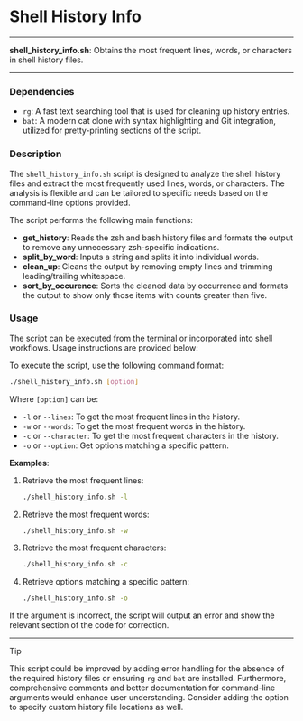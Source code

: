 # Shell History Info

---

**shell_history_info.sh**: Obtains the most frequent lines, words, or characters in shell history files.

---

### Dependencies

- `rg`: A fast text searching tool that is used for cleaning up history entries.
- `bat`: A modern cat clone with syntax highlighting and Git integration, utilized for pretty-printing sections of the script.

### Description

The `shell_history_info.sh` script is designed to analyze the shell history files and extract the most frequently used lines, words, or characters. The analysis is flexible and can be tailored to specific needs based on the command-line options provided. 

The script performs the following main functions:

- **get_history**: Reads the zsh and bash history files and formats the output to remove any unnecessary zsh-specific indications.
- **split_by_word**: Inputs a string and splits it into individual words.
- **clean_up**: Cleans the output by removing empty lines and trimming leading/trailing whitespace.
- **sort_by_occurence**: Sorts the cleaned data by occurrence and formats the output to show only those items with counts greater than five.

### Usage

The script can be executed from the terminal or incorporated into shell workflows. Usage instructions are provided below:

To execute the script, use the following command format:

```bash
./shell_history_info.sh [option]
```

Where `[option]` can be:

- `-l` or `--lines`: To get the most frequent lines in the history.
- `-w` or `--words`: To get the most frequent words in the history.
- `-c` or `--character`: To get the most frequent characters in the history.
- `-o` or `--option`: Get options matching a specific pattern.

**Examples**:

1. Retrieve the most frequent lines:
   ```bash
   ./shell_history_info.sh -l
   ```

2. Retrieve the most frequent words:
   ```bash
   ./shell_history_info.sh -w
   ```

3. Retrieve the most frequent characters:
   ```bash
   ./shell_history_info.sh -c
   ```

4. Retrieve options matching a specific pattern:
   ```bash
   ./shell_history_info.sh -o
   ```

If the argument is incorrect, the script will output an error and show the relevant section of the code for correction.

---

> [!TIP] 
This script could be improved by adding error handling for the absence of the required history files or ensuring `rg` and `bat` are installed. Furthermore, comprehensive comments and better documentation for command-line arguments would enhance user understanding. Consider adding the option to specify custom history file locations as well.